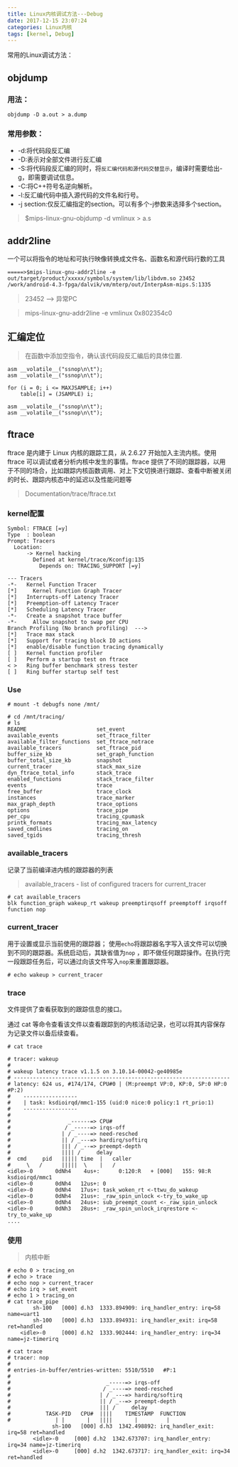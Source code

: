 ```yaml
---
title: Linux内核调试方法---Debug
date: 2017-12-15 23:07:24
categories: Linux内核
tags: [kernel, Debug]
---
```


常用的Linux调试方法：

<!--more-->


## objdump

### 用法：
``` shell
objdump -D a.out > a.dump
```
### 常用参数：

* -d:将代码段反汇编
* -D:表示对全部文件进行反汇编
* -S:将代码段反汇编的同时，将`反汇编代码和源代码交替显示`，编译时需要给出-g，即需要调试信息。
* -C:将C++符号名逆向解析。
* -l:反汇编代码中插入源代码的文件名和行号。
* -j section:仅反汇编指定的section。可以有多个-j参数来选择多个section。

> $mips-linux-gnu-objdump -d vmlinux > a.s

## addr2line

一个可以将指令的地址和可执行映像转换成文件名、函数名和源代码行数的工具

``` shell
=====>$mips-linux-gnu-addr2line -e out/target/product/xxxxx/symbols/system/lib/libdvm.so 23452
/work/android-4.3-fpga/dalvik/vm/mterp/out/InterpAsm-mips.S:1335
```
>23452 --> 异常PC

> mips-linux-gnu-addr2line -e vmlinux 0x802354c0

## 汇编定位

> 在函数中添加空指令，确认该代码段反汇编后的具体位置.

```
asm __volatile__("ssnop\n\t");
asm __volatile__("ssnop\n\t");

for (i = 0; i <= MAXJSAMPLE; i++)
	table[i] = (JSAMPLE) i;

asm __volatile__("ssnop\n\t");
asm __volatile__("ssnop\n\t");
```
## ftrace

ftrace 是内建于 Linux 内核的跟踪工具，从 2.6.27 开始加入主流内核。使用 ftrace 可以调试或者分析内核中发生的事情。ftrace 提供了不同的跟踪器，以用于不同的场合，比如跟踪内核函数调用、对上下文切换进行跟踪、查看中断被关闭的时长、跟踪内核态中的延迟以及性能问题等

>Documentation/trace/ftrace.txt

### kernel配置

```
Symbol: FTRACE [=y]
Type  : boolean
Prompt: Tracers
  Location:
      -> Kernel hacking
	    Defined at kernel/trace/Kconfig:135
		  Depends on: TRACING_SUPPORT [=y]

--- Tracers
-*-   Kernel Function Tracer
[*]     Kernel Function Graph Tracer
[*]   Interrupts-off Latency Tracer
[*]   Preemption-off Latency Tracer
[*]   Scheduling Latency Tracer
-*-   Create a snapshot trace buffer
-*-     Allow snapshot to swap per CPU
Branch Profiling (No branch profiling)  --->
[*]   Trace max stack
[*]   Support for tracing block IO actions
[*]   enable/disable function tracing dynamically
[ ]   Kernel function profiler
[ ]   Perform a startup test on ftrace
< >   Ring buffer benchmark stress tester
[ ]   Ring buffer startup self test
```

### Use

``` shell
# mount -t debugfs none /mnt/
```

```
# cd /mnt/tracing/
# ls
README                      set_event
available_events            set_ftrace_filter
available_filter_functions  set_ftrace_notrace
available_tracers           set_ftrace_pid
buffer_size_kb              set_graph_function
buffer_total_size_kb        snapshot
current_tracer              stack_max_size
dyn_ftrace_total_info       stack_trace
enabled_functions           stack_trace_filter
events                      trace
free_buffer                 trace_clock
instances                   trace_marker
max_graph_depth             trace_options
options                     trace_pipe
per_cpu                     tracing_cpumask
printk_formats              tracing_max_latency
saved_cmdlines              tracing_on
saved_tgids                 tracing_thresh
```

### available_tracers

记录了当前编译进内核的跟踪器的列表

>available_tracers     - list of configured tracers for current_tracer

``` shell
# cat available_tracers
blk function_graph wakeup_rt wakeup preemptirqsoff preemptoff irqsoff function nop
```

### current_tracer

用于设置或显示当前使用的跟踪器；
使用`echo`将跟踪器名字写入该文件可以切换到不同的跟踪器。系统启动后，其缺省值为`nop` ，即不做任何跟踪操作。在执行完一段跟踪任务后，可以通过向该文件写入`nop`来重置跟踪器。

``` shell
# echo wakeup > current_tracer
```

### trace

文件提供了查看获取到的跟踪信息的接口。

通过 cat 等命令查看该文件以查看跟踪到的内核活动记录，也可以将其内容保存为记录文件以备后续查看。

``` shell
# cat trace

# tracer: wakeup
#
# wakeup latency trace v1.1.5 on 3.10.14-00042-ge40985e
# --------------------------------------------------------------------
# latency: 624 us, #174/174, CPU#0 | (M:preempt VP:0, KP:0, SP:0 HP:0 #P:2)
#    -----------------
#    | task: ksdioirqd/mmc1-155 (uid:0 nice:0 policy:1 rt_prio:1)
#    -----------------
#
#                  _------=> CPU#
#                 / _-----=> irqs-off
#                | / _----=> need-resched
#                || / _---=> hardirq/softirq
#                ||| / _--=> preempt-depth
#                |||| /     delay
#  cmd     pid   ||||| time  |   caller
#     \   /      |||||  \    |   /
<idle>-0       0dNh4    4us+:      0:120:R   + [000]   155: 98:R ksdioirqd/mmc1
<idle>-0       0dNh4   12us+: 0
<idle>-0       0dNh4   17us+: task_woken_rt <-ttwu_do_wakeup
<idle>-0       0dNh4   21us+: _raw_spin_unlock <-try_to_wake_up
<idle>-0       0dNh4   24us+: sub_preempt_count <-_raw_spin_unlock
<idle>-0       0dNh3   28us+: _raw_spin_unlock_irqrestore <-try_to_wake_up
....
```

### 使用

> 内核中断

``` shell
# echo 0 > tracing_on 
# echo > trace
# echo nop > current_tracer 
# echo irq > set_event 
# echo 1 > tracing_on
# cat trace_pipe 
		sh-100   [000] d.h3  1333.894909: irq_handler_entry: irq=58 name=uart1
		sh-100   [000] d.h3  1333.894931: irq_handler_exit: irq=58 ret=handled
	<idle>-0     [000] d.h2  1333.902444: irq_handler_entry: irq=34 name=jz-timerirq

# cat trace
# tracer: nop
#
# entries-in-buffer/entries-written: 5510/5510   #P:1
#
#                              _-----=> irqs-off
#                             / _----=> need-resched
#                            | / _---=> hardirq/softirq
#                            || / _--=> preempt-depth
#                            ||| /     delay
#           TASK-PID   CPU#  ||||    TIMESTAMP  FUNCTION
#              | |       |   ||||       |         |
              sh-100   [000] d.h3  1342.498892: irq_handler_exit: irq=58 ret=handled
		<idle>-0     [000] d.h2  1342.673707: irq_handler_entry: irq=34 name=jz-timerirq
		<idle>-0     [000] d.h2  1342.673717: irq_handler_exit: irq=34 ret=handled

```
